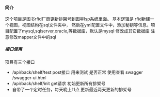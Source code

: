 #### 简介
这个项目是图书rfid厂商更新排架号到图星lsp系统里面。 基本逻辑是 rfid新建一个视图，视图结构在sql文件夹中，
然后在yml配置文件中，添加秘钥等信息。项目配置了mysql,sqlserver,oracle,等数据库，默认是mysql 修改成其它数据库
注意修改mapper文件中的sql
##### 接口使用
项目有三个接口
* /api/back/shelf/test  post接口 用来测试 是否正常  使用查看 swagger  /swagger-ui.html
* /api/back/shelf/init  get请求 初始更新所有排架号
* 自带了一个定时任务，每天晚上11点  更新最近两天更新的排架号
